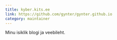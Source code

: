 ```yaml
---
title: kyber.kits.ee
link: https://github.com/gynter/gynter.github.io
category: maintainer
---
```


Minu isiklik blogi ja veebileht.
